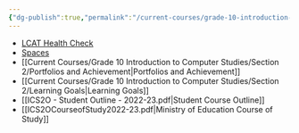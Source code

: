 ```yaml
---
{"dg-publish":true,"permalink":"/current-courses/grade-10-introduction-to-computer-studies/section-2/key-links/","dgHomeLink":false,"dgPassFrontmatter":false}
---
```


* [LCAT Health Check](https://lcat.lcs.on.ca)
* [Spaces](https://ca.spacesedu.com/)
* [[Current Courses/Grade 10 Introduction to Computer Studies/Section 2/Portfolios and Achievement|Portfolios and Achievement]]
* [[Current Courses/Grade 10 Introduction to Computer Studies/Section 2/Learning Goals|Learning Goals]] 
* [[ICS2O - Student Outline - 2022-23.pdf|Student Course Outline]]
* [[ICS2OCourseofStudy2022-23.pdf|Ministry of Education Course of Study]]